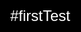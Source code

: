 #firstTest
<!DOCTYPE html>
<html lang="en">
<head>
    <meta charset="UTF-8">
    <meta http-equiv="X-UA-Compatible" content="IE=edge">
    <meta name="viewport" content="width=device-width, initial-scale=1.0">
    <title>Brazilian or Foreign?</title>
    <style>
        body{
            background-color: black;
            color: white;
            font: normal 18pt arial;

        }
    </style>
</head>
<body>
    <h1>Are you Brazilian or Foreign?</h1>
    Nationality: <input type="text" name="txtna" id="txtna">
    <input type="button" value="verify" onclick="generate()">
    <div id="res">

    </div>

    <script>
        function generate() {
            let txtna = window.document.querySelector('input#txtna')
            let res = window.document.querySelector('div#res')
            let nationality = txtna.value
            res.innerHTML = `<p>You are <strong>${nationality}</strong>!</p>`
            if (nationality != "Brazilian") {
                res.innerHTML += `<p>You are a foreign!</p>`
                res.innerHTML += `<p>Welcome to our coutry!</p>`
            } if (nationality == "Brazilian") {
                res.innerHTML += `<p>You are brazuca!</p>`
                res.innerHTML += `<p>Seja bem vindo de volta irmao!</p>`
            }


        }
    </script>
</body>
</html>

